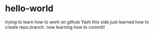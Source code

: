 # hello-world
trying to learn how to work on github
Yash this side.just learned how to create repo,branch.
now learning how to commit!
